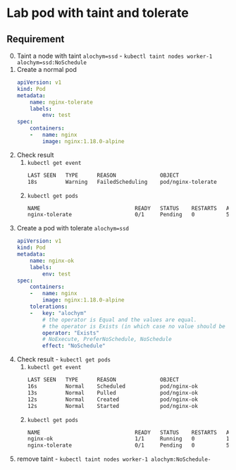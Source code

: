 # Lab pod with taint and tolerate
## Requirement
0.  Taint a node with taint `alochym=ssd` - `kubectl taint nodes worker-1 alochym=ssd:NoSchedule`
1.  Create a normal pod
    ```yaml
    apiVersion: v1
    kind: Pod
    metadata:
        name: nginx-tolerate
        labels:
            env: test
    spec:
        containers:
        -   name: nginx
            image: nginx:1.18.0-alpine
    ```
2.  Check result
    1.  `kubectl get event`
        ```bash
        LAST SEEN   TYPE      REASON              OBJECT                       MESSAGE
        18s         Warning   FailedScheduling    pod/nginx-tolerate           0/2 nodes are available: 1 node(s) had taint {alochym: ssd}, that the pod didn't tolerate, 1 node(s) had taint {node-role.kubernetes.io/master: }, that the pod didn't tolerate.
        ```
    2.  `kubectl get pods`
        ```bash
        NAME                              READY   STATUS    RESTARTS   AGE     IP               NODE       NOMINATED NODE   READINESS GATES
        nginx-tolerate                    0/1     Pending   0          5m13s   <none>           <none>     <none>           <none>
        ```
3.  Create a pod with tolerate `alochym=ssd`
    ```yaml
    apiVersion: v1
    kind: Pod
    metadata:
        name: nginx-ok
        labels:
            env: test
    spec:
        containers:
        -   name: nginx
            image: nginx:1.18.0-alpine
        tolerations:
        -   key: "alochym"
            # the operator is Equal and the values are equal.
            # the operator is Exists (in which case no value should be specified)
            operator: "Exists"
            # NoExecute, PreferNoSchedule, NoSchedule
            effect: "NoSchedule"
    ```
4.  Check result - `kubectl get pods`
    1.  `kubectl get event`
        ```bash
        LAST SEEN   TYPE      REASON              OBJECT                       MESSAGE
        16s         Normal    Scheduled           pod/nginx-ok                 Successfully assigned default/nginx-ok to worker-1
        13s         Normal    Pulled              pod/nginx-ok                 Container image "nginx:1.18.0-alpine" already present on machine
        12s         Normal    Created             pod/nginx-ok                 Created container nginx
        12s         Normal    Started             pod/nginx-ok                 Started container nginx
        ```
    2.  `kubectl get pods`
        ```bash
        NAME                              READY   STATUS    RESTARTS   AGE     IP               NODE       NOMINATED NODE   READINESS GATES
        nginx-ok                          1/1     Running   0          10s     172.16.226.66    worker-1   <none>           <none>
        nginx-tolerate                    0/1     Pending   0          5m13s   <none>           <none>     <none>           <none>
        ```
5.  remove taint - `kubectl taint nodes worker-1 alochym:NoSchedule-`
